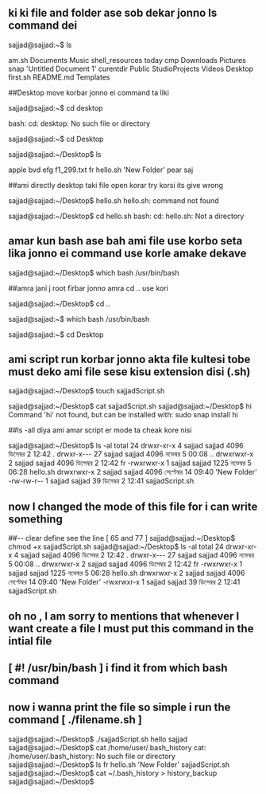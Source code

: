 ## ki ki file and folder ase sob dekar jonno ls command dei 

sajjad@sajjad:~$ ls

 am.sh       Documents   Music       shell_resources   today
 cmp         Downloads   Pictures    snap             'Untitled Document 1'
 curentdir   Public      StudioProjects    Videos
 Desktop     first.sh    README.md   Templates

##Desktop move korbar jonno ei command ta liki 

sajjad@sajjad:~$ cd desktop

bash: cd: desktop: No such file or directory


sajjad@sajjad:~$ cd Desktop


sajjad@sajjad:~/Desktop$ ls

 apple   bvd   efg   f1_299.txt   fr   hello.sh  'New Folder'   pear   saj
 
 ##ami directly desktop taki file open korar try korsi its give wrong 
 
sajjad@sajjad:~/Desktop$ hello.sh
hello.sh: command not found


sajjad@sajjad:~/Desktop$ cd hello.sh
bash: cd: hello.sh: Not a directory

## amar kun bash ase bah ami file use korbo seta lika jonno ei command use korle amake dekave 

sajjad@sajjad:~/Desktop$ which bash
/usr/bin/bash

##amra jani j root firbar jonno amra cd .. use kori

sajjad@sajjad:~/Desktop$ cd ..

sajjad@sajjad:~$ which bash
/usr/bin/bash

sajjad@sajjad:~$ cd Desktop

## ami script run korbar jonno akta file kultesi tobe must deko ami file sese kisu extension disi (.sh)

sajjad@sajjad:~/Desktop$ touch sajjadScript.sh

sajjad@sajjad:~/Desktop$ cat  sajjadScript.sh
sajjad@sajjad:~/Desktop$ hi
Command 'hi' not found, but can be installed with:
sudo snap install hi

##ls -all diya ami amar script er mode ta cheak kore nisi 

sajjad@sajjad:~/Desktop$ ls -al
total 24
drwxr-xr-x  4 sajjad sajjad 4096 ডিসেম্বর   2 12:42  .
drwxr-x--- 27 sajjad sajjad 4096 নভেম্বর    5 00:08  ..
drwxrwxr-x  2 sajjad sajjad 4096 ডিসেম্বর   2 12:42  fr
-rwxrwxr-x  1 sajjad sajjad 1225 নভেম্বর    5 06:28  hello.sh
drwxrwxr-x  2 sajjad sajjad 4096 সেপ্টেম্বর 14 09:40 'New Folder'
-rw-rw-r--  1 sajjad sajjad   39 ডিসেম্বর   2 12:41  sajjadScript.sh

## now I changed the mode of this file for i can write something 
##-- clear define see the line [ 65 and 77 ]
sajjad@sajjad:~/Desktop$ chmod +x sajjadScript.sh
sajjad@sajjad:~/Desktop$ ls -al
total 24
drwxr-xr-x  4 sajjad sajjad 4096 ডিসেম্বর   2 12:42  .
drwxr-x--- 27 sajjad sajjad 4096 নভেম্বর    5 00:08  ..
drwxrwxr-x  2 sajjad sajjad 4096 ডিসেম্বর   2 12:42  fr
-rwxrwxr-x  1 sajjad sajjad 1225 নভেম্বর    5 06:28  hello.sh
drwxrwxr-x  2 sajjad sajjad 4096 সেপ্টেম্বর 14 09:40 'New Folder'
-rwxrwxr-x  1 sajjad sajjad   39 ডিসেম্বর   2 12:41  sajjadScript.sh

## oh no , I am sorry to mentions that whenever I want create a file I must put this command in the intial file 
## [ #! /usr/bin/bash ] i find it from which bash command 


## now i wanna print the file so simple i run the command [ ./filename.sh ] 

sajjad@sajjad:~/Desktop$ ./sajjadScript.sh
hello sajjad 
sajjad@sajjad:~/Desktop$ cat /home/user/.bash_history
cat: /home/user/.bash_history: No such file or directory
sajjad@sajjad:~/Desktop$ ls
 fr   hello.sh  'New Folder'   sajjadScript.sh
sajjad@sajjad:~/Desktop$ cat ~/.bash_history > history_backup
sajjad@sajjad:~/Desktop$ 
